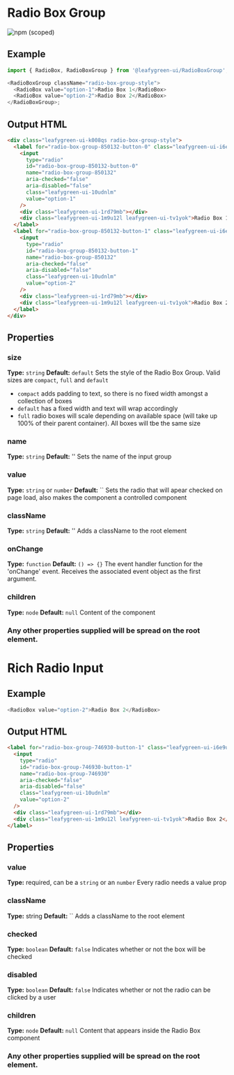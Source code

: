 # Radio Box Group

![npm (scoped)](https://img.shields.io/npm/v/@leafygreen-ui/radio-box-group.svg)

## Example

```js
import { RadioBox, RadioBoxGroup } from '@leafygreen-ui/RadioBoxGroup';

<RadioBoxGroup className="radio-box-group-style">
  <RadioBox value="option-1">Radio Box 1</RadioBox>
  <RadioBox value="option-2">Radio Box 2</RadioBox>
</RadioBoxGroup>;
```

## Output HTML

```html
<div class="leafygreen-ui-k008qs radio-box-group-style">
  <label for="radio-box-group-850132-button-0" class="leafygreen-ui-i6e9um">
    <input
      type="radio"
      id="radio-box-group-850132-button-0"
      name="radio-box-group-850132"
      aria-checked="false"
      aria-disabled="false"
      class="leafygreen-ui-10udnlm"
      value="option-1"
    />
    <div class="leafygreen-ui-1rd79mb"></div>
    <div class="leafygreen-ui-1m9u12l leafygreen-ui-tv1yok">Radio Box 1</div>
  </label>
  <label for="radio-box-group-850132-button-1" class="leafygreen-ui-i6e9um">
    <input
      type="radio"
      id="radio-box-group-850132-button-1"
      name="radio-box-group-850132"
      aria-checked="false"
      aria-disabled="false"
      class="leafygreen-ui-10udnlm"
      value="option-2"
    />
    <div class="leafygreen-ui-1rd79mb"></div>
    <div class="leafygreen-ui-1m9u12l leafygreen-ui-tv1yok">Radio Box 2</div>
  </label>
</div>
```

## Properties

### size

**Type:** `string`
**Default:** `default`
Sets the style of the Radio Box Group. Valid sizes are `compact`, `full` and `default`

- `compact` adds padding to text, so there is no fixed width amongst a collection of boxes
- `default` has a fixed width and text will wrap accordingly
- `full` radio boxes will scale depending on available space (will take up 100% of their parent container). All boxes will tbe the same size

### name

**Type:** `string`
**Default:** ''
Sets the name of the input group

### value

**Type:** `string` or `number`
**Default:** ``
Sets the radio that will apear checked on page load, also makes the component a controlled component

### className

**Type:** `string`
**Default:** ''
Adds a className to the root element

### onChange

**Type:** `function`
**Default:** `() => {}`
The event handler function for the 'onChange' event. Receives the associated event object as the first argument.

### children

**Type:** `node`
**Default:** `null`
Content of the component

### Any other properties supplied will be spread on the root element.

# Rich Radio Input

## Example

```js
<RadioBox value="option-2">Radio Box 2</RadioBox>
```

## Output HTML

```html
<label for="radio-box-group-746930-button-1" class="leafygreen-ui-i6e9um">
  <input
    type="radio"
    id="radio-box-group-746930-button-1"
    name="radio-box-group-746930"
    aria-checked="false"
    aria-disabled="false"
    class="leafygreen-ui-10udnlm"
    value="option-2"
  />
  <div class="leafygreen-ui-1rd79mb"></div>
  <div class="leafygreen-ui-1m9u12l leafygreen-ui-tv1yok">Radio Box 2</div>
</label>
```

## Properties

### value

**Type:** required, can be a `string` or an `number`
Every radio needs a value prop

### className

**Type:** string
**Default:** ``
Adds a className to the root element

### checked

**Type:** `boolean`
**Default:** `false`
Indicates whether or not the box will be checked

### disabled

**Type:** `boolean`
**Default:** `false`
Indicates whether or not the radio can be clicked by a user

### children

**Type:** `node`
**Default:** `null`
Content that appears inside the Radio Box component

### Any other properties supplied will be spread on the root element.
